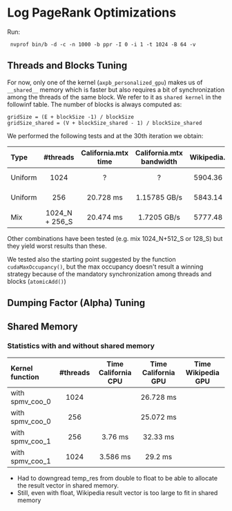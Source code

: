 # Log PageRank Optimizations
Run:
```shell
 nvprof bin/b -d -c -n 1000 -b ppr -I 0 -i 1 -t 1024 -B 64 -v
```
## Threads and Blocks Tuning
For now, only one of the kernel (`axpb_personalized_gpu`) makes us of `__shared__` memory which is faster but also requires a bit of synchronization among the threads of the same block. We refer to it as `shared kernel` in the followinf table. 
The number of blocks is always computed as:
```
gridSize = (E + blockSize -1) / blockSize
gridSize_shared = (V + blockSize_shared - 1) / blockSize_shared
```

We performed the following tests and at the 30th iteration we obtain:

|Type   | #threads  |California.mtx time    | California.mtx bandwidth  | Wikipedia.mtx | Wikipedia.mtx bandwidth|
|:--|:---:|:------:|:-----:|:---------:|:-------:|
Uniform | 1024 |?|?| 5904.36 ms | 0.00406479 GB/s|
Uniform | 256 |20.728 ms| 1.15785 GB/s| 5843.14 ms | 0.00410738 GB/s|
Mix | 1024_N + 256_S | 20.474 ms | 1.7205 GB/s | 5777.48 ms | 0.00415406 GB/s|

Other combinations have been tested (e.g. mix 1024_N+512_S or 128_S) but they yield worst results than these.

We tested also the starting point suggested by the function `cudaMaxOccupancy()`, but the max occupancy doesn't result a winning strategy because of the mandatory synchronization among threads and blocks (`atomicAdd()`)

## Dumping Factor (Alpha) Tuning

## Shared Memory
### Statistics with and without shared memory

| Kernel function | #threads| Time California CPU | Time California GPU | Time Wikipedia GPU |
|:----------------|:-----:|:----:|:---------------:|:--------------:|
|with spmv_coo_0| 1024| |26.728 ms | |
|with spmv_coo_0| 256| |25.072 ms | |
|with spmv_coo_1| 256 | 3.76 ms |32.33 ms | |
|with spmv_coo_1| 1024 | 3.586 ms |29.2 ms | |

* Had to downgread temp_res from double to float to be able to allocate the result vector in shared memory.
* Still, even with float, Wikipedia result vector is too large to fit in shared memory